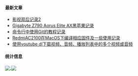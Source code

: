 #### 最新文章

<!-- BLOG-POST-LIST:START -->
- [影视观后记录2](http://localhost:1313/posts/%E5%BD%B1%E8%A7%86%E8%A7%82%E5%90%8E%E8%AE%B0%E5%BD%952/)
- [Gigabyte Z790 Aorus Elite AX黑苹果记录](http://localhost:1313/posts/gigabyte-z790-aorus-elite-ax%E9%BB%91%E8%8B%B9%E6%9E%9C%E8%AE%B0%E5%BD%95/)
- [命令行中使用Git的教程记录](http://localhost:1313/posts/%E5%91%BD%E4%BB%A4%E8%A1%8C%E4%B8%AD%E4%BD%BF%E7%94%A8git%E7%9A%84%E6%95%99%E7%A8%8B%E8%AE%B0%E5%BD%95/)
- [RedmiAC2100在MacOS下编译相应固件及一些使用记录](http://localhost:1313/posts/redmiac2100%E5%9C%A8macos%E4%B8%8B%E7%BC%96%E8%AF%91%E7%9B%B8%E5%BA%94%E5%9B%BA%E4%BB%B6%E5%8F%8A%E4%B8%80%E4%BA%9B%E4%BD%BF%E7%94%A8%E8%AE%B0%E5%BD%95/)
- [使用youtube dl下载视频、音频、播放列表中的多个视频或音频](http://localhost:1313/posts/%E4%BD%BF%E7%94%A8youtube-dl%E4%B8%8B%E8%BD%BD%E8%A7%86%E9%A2%91%E9%9F%B3%E9%A2%91%E6%92%AD%E6%94%BE%E5%88%97%E8%A1%A8%E4%B8%AD%E7%9A%84%E5%A4%9A%E4%B8%AA%E8%A7%86%E9%A2%91%E6%88%96%E9%9F%B3%E9%A2%91/)
<!-- BLOG-POST-LIST:END -->

#### 统计信息

<a href="https://github-readme-stats.vercel.app/api?count_private=true&username=xtvj&show_icons=true&locale=cn&include_all_commits=true&hide_title=true">
  <img align="center" src="https://github-readme-stats.vercel.app/api?count_private=true&username=xtvj&show_icons=true&locale=cn&include_all_commits=true&hide_title=true" /></a><a href="https://github-readme-stats.vercel.app/api/top-langs/?layout=compact&count_private=true&hide=javascript,html,css&username=xtvj&locale=cn">
  <img align="center" src="https://github-readme-stats.vercel.app/api/top-langs/?layout=compact&count_private=true&hide=javascript,html,css&username=xtvj&locale=cn" /></a>
